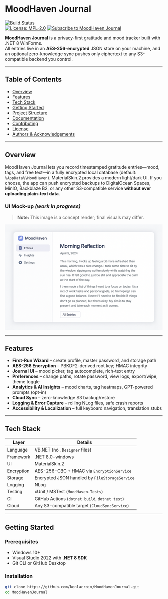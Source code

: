 # MoodHaven Journal

[![Build Status](https://img.shields.io/github/actions/workflow/status/kenlacroix/MoodHavenJournal/ci.yml?branch=main)](https://github.com/kenlacroix/MoodHavenJournal/actions)  
[![License: MPL-2.0](https://img.shields.io/badge/License-MPL_2.0-brightgreen.svg)](LICENSE)
[![Subscribe to MoodHaven Journal](https://img.shields.io/badge/Subscribe%20to-MoodHaven%20Journal-brightgreen)](https://moodhaven.substack.com/subscribe)

**MoodHaven Journal** is a privacy-first gratitude and mood tracker built with .NET 8 WinForms.  
All entries live in an **AES-256-encrypted** JSON store on your machine, and an optional zero-knowledge sync pushes only ciphertext to any S3-compatible backend you control.

---

## Table of Contents

- [Overview](#overview)  
- [Features](#features)  
- [Tech Stack](#tech-stack)  
- [Getting Started](#getting-started)  
- [Project Structure](#project-structure)  
- [Documentation](#documentation)  
- [Contributing](#contributing)  
- [License](#license)  
- [Authors & Acknowledgements](#authors--acknowledgements)  

---

## Overview

MoodHaven Journal lets you record timestamped gratitude entries—mood, tags, and free text—in a fully encrypted local database (default: `%AppData%\MoodHaven`). MaterialSkin.2 provides a modern light/dark UI. If you choose, the app can push encrypted backups to DigitalOcean Spaces, MinIO, Backblaze B2, or any other S3-compatible service **without ever uploading plain-text data**.

### UI Mock-up _(work in progress)_

> **Note:** This image is a concept render; final visuals may differ.

![MoodHaven UI Mock-up](/Docs/Assets/MoodBloom_UI_Mockup.png)

---

## Features

* **First-Run Wizard** – create profile, master password, and storage path  
* **AES-256 Encryption** – PBKDF2-derived root key; HMAC integrity  
* **Journal UI** – mood picker, tag autocomplete, rich-text entry  
* **Preferences** – change paths, rotate password, view logs, export/wipe, theme toggle  
* **Analytics & AI Insights** – mood charts, tag heatmaps, GPT-powered prompts (opt-in)  
* **Cloud Sync** – zero-knowledge S3 backup/restore  
* **Logging & Error Capture** – rolling NLog files, safe crash reports  
* **Accessibility & Localization** – full keyboard navigation, translation stubs  

---

## Tech Stack

| Layer     | Details                                                     |
|-----------|-------------------------------------------------------------|
| Language  | VB.NET (no `.Designer` files)                               |
| Framework | .NET 8.0-windows                                            |
| UI        | MaterialSkin.2                                              |
| Encryption| AES-256-CBC + HMAC via `EncryptionService`                  |
| Storage   | Encrypted JSON handled by `FileStorageService`              |
| Logging   | NLog                                                        |
| Testing   | xUnit / MSTest (`MoodHaven.Tests`)                           |
| CI        | GitHub Actions (`dotnet build`, `dotnet test`)               |
| Cloud     | Any S3-compatible target (`CloudSyncService`)               |

---

## Getting Started

### Prerequisites
* Windows 10+  
* Visual Studio 2022 with **.NET 8 SDK**  
* Git CLI or GitHub Desktop  

### Installation
```bash
git clone https://github.com/kenlacroix/MoodHavenJournal.git
cd MoodHavenJournal
